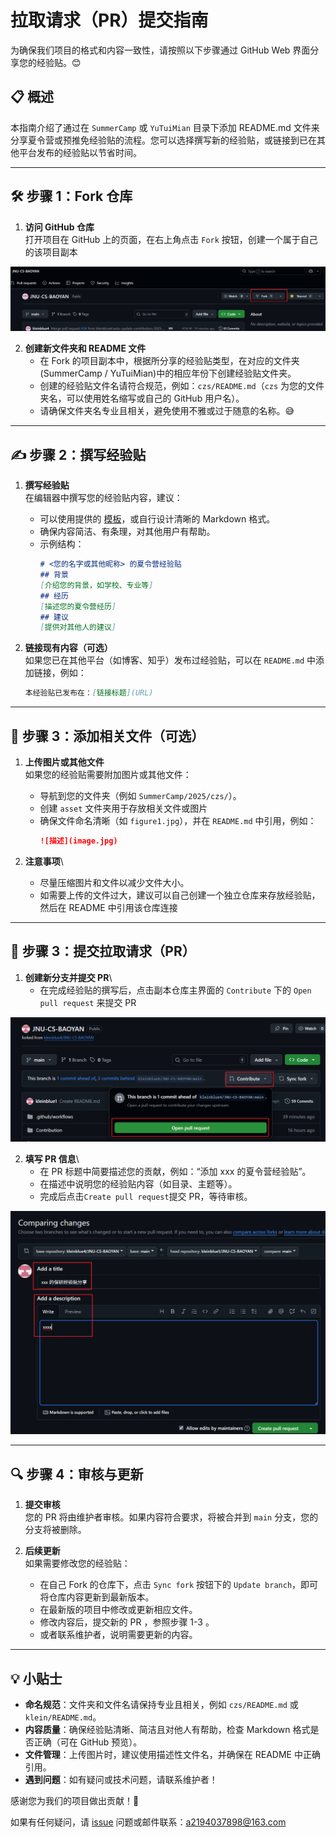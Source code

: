# 拉取请求（PR）提交指南

为确保我们项目的格式和内容一致性，请按照以下步骤通过 GitHub Web 界面分享您的经验贴。😊

## 📋 概述

本指南介绍了通过在 `SummerCamp` 或 `YuTuiMian` 目录下添加 README.md 文件来分享夏令营或预推免经验贴的流程。您可以选择撰写新的经验贴，或链接到已在其他平台发布的经验贴以节省时间。

---

## 🛠 步骤 1：Fork 仓库

1. **访问 GitHub 仓库**\
   打开项目在 GitHub 上的页面，在右上角点击 `Fork` 按钮，创建一个属于自己的该项目副本

![alt text](./assets/Figure1.png)

2. **创建新文件夹和 README 文件**
   - 在 Fork 的项目副本中，根据所分享的经验贴类型，在对应的文件夹(SummerCamp / YuTuiMian)中的相应年份下创建经验贴文件夹。
   - 创建的经验贴文件名请符合规范，例如：`czs/README.md`（`czs` 为您的文件夹名，可以使用姓名缩写或自己的 GitHub 用户名）。
   - 请确保文件夹名专业且相关，避免使用不雅或过于随意的名称。😅

---

## ✍️ 步骤 2：撰写经验贴

1. **撰写经验贴**\
   在编辑器中撰写您的经验贴内容，建议：
   - 可以使用提供的 [模板](./Template.md)，或自行设计清晰的 Markdown 格式。
   - 确保内容简洁、有条理，对其他用户有帮助。
   - 示例结构：
     ```markdown
     # <您的名字或其他昵称> 的夏令营经验贴
     ## 背景
     [介绍您的背景，如学校、专业等]
     ## 经历
     [描述您的夏令营经历]
     ## 建议
     [提供对其他人的建议]
     ```

2. **链接现有内容（可选）**\
   如果您已在其他平台（如博客、知乎）发布过经验贴，可以在 `README.md` 中添加链接，例如：
   ```markdown
   本经验贴已发布在：[链接标题](URL)
   ```

---

## 📸 步骤 3：添加相关文件（可选）

1. **上传图片或其他文件**\
   如果您的经验贴需要附加图片或其他文件：
   - 导航到您的文件夹（例如 `SummerCamp/2025/czs/`）。
   - 创建 `asset` 文件夹用于存放相关文件或图片
   - 确保文件命名清晰（如 `figure1.jpg`），并在 `README.md` 中引用，例如：
     ```markdown
     ![描述](image.jpg)
     ```

2. **注意事项**\
   - 尽量压缩图片和文件以减少文件大小。
   - 如需要上传的文件过大，建议可以自己创建一个独立仓库来存放经验贴，然后在 README 中引用该仓库连接

---

## 🚀 步骤 3：提交拉取请求（PR）

1. **创建新分支并提交 PR**\
   - 在完成经验贴的撰写后，点击副本仓库主界面的 `Contribute` 下的 `Open pull request` 来提交 PR

![alt text](./assets/Figure2.png)


2. **填写 PR 信息**\
   - 在 PR 标题中简要描述您的贡献，例如：“添加 xxx 的夏令营经验贴”。
   - 在描述中说明您的经验贴内容（如目录、主题等）。
   - 完成后点击`Create pull request`提交 PR，等待审核。

![alt text](./assets/Figure3.png)

---

## 🔍 步骤 4：审核与更新

1. **提交审核**\
   您的 PR 将由维护者审核。如果内容符合要求，将被合并到 `main` 分支，您的分支将被删除。

2. **后续更新**\
   如果需要修改您的经验贴：
   - 在自己 Fork 的仓库下，点击 `Sync fork` 按钮下的 `Update branch`，即可将仓库内容更新到最新版本。
   - 在最新版的项目中修改或更新相应文件。
   - 修改内容后，提交新的 PR ，参照步骤 1-3 。
   - 或者联系维护者，说明需要更新的内容。

---

## 💡 小贴士

- **命名规范**：文件夹和文件名请保持专业且相关，例如 `czs/README.md` 或 `klein/README.md`。
- **内容质量**：确保经验贴清晰、简洁且对他人有帮助，检查 Markdown 格式是否正确（可在 GitHub 预览）。
- **文件管理**：上传图片时，建议使用描述性文件名，并确保在 README 中正确引用。
- **遇到问题**：如有疑问或技术问题，请联系维护者！

感谢您为我们的项目做出贡献！🎉

如果有任何疑问，请 [issue](https://github.com/kleinblue4/JNU-CS-BAOYAN/issues) 问题或邮件联系：a2194037898@163.com